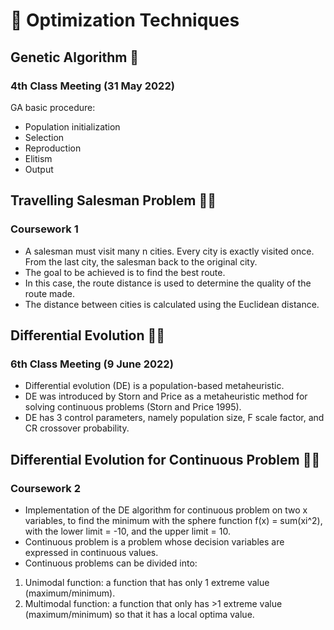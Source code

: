 # 🚀 Optimization Techniques 

## Genetic Algorithm 🧬
### 4th Class Meeting (31 May 2022)
GA basic procedure:
- Population initialization
- Selection
- Reproduction
- Elitism
- Output

## Travelling Salesman Problem 🚶‍♂️
### Coursework 1
- A salesman must visit many n cities. Every city is exactly visited once. From the last city, the salesman back to the original city. 
- The goal to be achieved is to find the best route.
- In this case, the route distance is used to determine the quality of the route made.
- The distance between cities is calculated using the Euclidean distance.

## Differential Evolution 👨‍🔬
### 6th Class Meeting (9 June 2022)
- Differential evolution (DE) is a population-based metaheuristic.
- DE was introduced by Storn and Price as a metaheuristic method for solving continuous problems (Storn and Price 1995).
- DE has 3 control parameters, namely population size, F scale factor, and CR crossover probability.

## Differential Evolution for Continuous Problem 👩‍🔬
### Coursework 2
- Implementation of the DE algorithm for continuous problem on two x variables, to find the minimum with the sphere function f(x) = sum(xi^2), with the lower limit = -10, and the upper limit = 10.
- Continuous problem is a  problem whose decision variables are expressed in continuous values.
- Continuous problems can be divided into:
1. Unimodal function: a function that has only 1 extreme value (maximum/minimum).
2. Multimodal function: a function that only has >1 extreme value (maximum/minimum) so that it has a local optima value.

